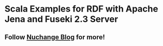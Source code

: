 # Scala Examples for RDF with Apache Jena and Fuseki 2.3 Server

## Follow [Nuchange Blog](http://nuchange.ca) for more!